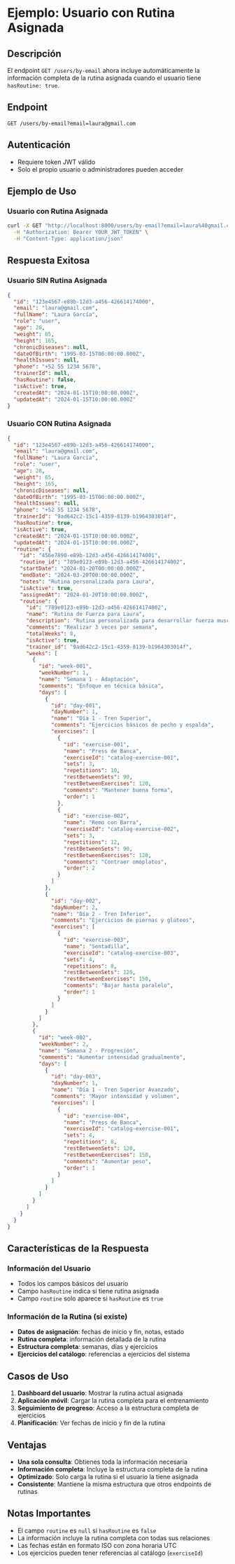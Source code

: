 # Ejemplo: Usuario con Rutina Asignada

## Descripción
El endpoint `GET /users/by-email` ahora incluye automáticamente la información completa de la rutina asignada cuando el usuario tiene `hasRoutine: true`.

## Endpoint
```
GET /users/by-email?email=laura@gmail.com
```

## Autenticación
- Requiere token JWT válido
- Solo el propio usuario o administradores pueden acceder

## Ejemplo de Uso

### Usuario con Rutina Asignada
```bash
curl -X GET "http://localhost:8000/users/by-email?email=laura%40gmail.com" \
  -H "Authorization: Bearer YOUR_JWT_TOKEN" \
  -H "Content-Type: application/json"
```

## Respuesta Exitosa

### Usuario SIN Rutina Asignada
```json
{
  "id": "123e4567-e89b-12d3-a456-426614174000",
  "email": "laura@gmail.com",
  "fullName": "Laura García",
  "role": "user",
  "age": 28,
  "weight": 65,
  "height": 165,
  "chronicDiseases": null,
  "dateOfBirth": "1995-03-15T00:00:00.000Z",
  "healthIssues": null,
  "phone": "+52 55 1234 5678",
  "trainerId": null,
  "hasRoutine": false,
  "isActive": true,
  "createdAt": "2024-01-15T10:00:00.000Z",
  "updatedAt": "2024-01-15T10:00:00.000Z"
}
```

### Usuario CON Rutina Asignada
```json
{
  "id": "123e4567-e89b-12d3-a456-426614174000",
  "email": "laura@gmail.com",
  "fullName": "Laura García",
  "role": "user",
  "age": 28,
  "weight": 65,
  "height": 165,
  "chronicDiseases": null,
  "dateOfBirth": "1995-03-15T00:00:00.000Z",
  "healthIssues": null,
  "phone": "+52 55 1234 5678",
  "trainerId": "9ad642c2-15c1-4359-8139-b1964303014f",
  "hasRoutine": true,
  "isActive": true,
  "createdAt": "2024-01-15T10:00:00.000Z",
  "updatedAt": "2024-01-15T10:00:00.000Z",
  "routine": {
    "id": "456e7890-e89b-12d3-a456-426614174001",
    "routine_id": "789e0123-e89b-12d3-a456-426614174002",
    "startDate": "2024-01-20T00:00:00.000Z",
    "endDate": "2024-03-20T00:00:00.000Z",
    "notes": "Rutina personalizada para Laura",
    "isActive": true,
    "assignedAt": "2024-01-20T10:00:00.000Z",
    "routine": {
      "id": "789e0123-e89b-12d3-a456-426614174002",
      "name": "Rutina de Fuerza para Laura",
      "description": "Rutina personalizada para desarrollar fuerza muscular",
      "comments": "Realizar 3 veces por semana",
      "totalWeeks": 8,
      "isActive": true,
      "trainer_id": "9ad642c2-15c1-4359-8139-b1964303014f",
      "weeks": [
        {
          "id": "week-001",
          "weekNumber": 1,
          "name": "Semana 1 - Adaptación",
          "comments": "Enfoque en técnica básica",
          "days": [
            {
              "id": "day-001",
              "dayNumber": 1,
              "name": "Día 1 - Tren Superior",
              "comments": "Ejercicios básicos de pecho y espalda",
              "exercises": [
                {
                  "id": "exercise-001",
                  "name": "Press de Banca",
                  "exerciseId": "catalog-exercise-001",
                  "sets": 3,
                  "repetitions": 10,
                  "restBetweenSets": 90,
                  "restBetweenExercises": 120,
                  "comments": "Mantener buena forma",
                  "order": 1
                },
                {
                  "id": "exercise-002",
                  "name": "Remo con Barra",
                  "exerciseId": "catalog-exercise-002",
                  "sets": 3,
                  "repetitions": 12,
                  "restBetweenSets": 90,
                  "restBetweenExercises": 120,
                  "comments": "Contraer omóplatos",
                  "order": 2
                }
              ]
            },
            {
              "id": "day-002",
              "dayNumber": 2,
              "name": "Día 2 - Tren Inferior",
              "comments": "Ejercicios de piernas y glúteos",
              "exercises": [
                {
                  "id": "exercise-003",
                  "name": "Sentadilla",
                  "exerciseId": "catalog-exercise-003",
                  "sets": 4,
                  "repetitions": 8,
                  "restBetweenSets": 120,
                  "restBetweenExercises": 150,
                  "comments": "Bajar hasta paralelo",
                  "order": 1
                }
              ]
            }
          ]
        },
        {
          "id": "week-002",
          "weekNumber": 2,
          "name": "Semana 2 - Progresión",
          "comments": "Aumentar intensidad gradualmente",
          "days": [
            {
              "id": "day-003",
              "dayNumber": 1,
              "name": "Día 1 - Tren Superior Avanzado",
              "comments": "Mayor intensidad y volumen",
              "exercises": [
                {
                  "id": "exercise-004",
                  "name": "Press de Banca",
                  "exerciseId": "catalog-exercise-001",
                  "sets": 4,
                  "repetitions": 8,
                  "restBetweenSets": 120,
                  "restBetweenExercises": 150,
                  "comments": "Aumentar peso",
                  "order": 1
                }
              ]
            }
          ]
        }
      ]
    }
  }
}
```

## Características de la Respuesta

### Información del Usuario
- Todos los campos básicos del usuario
- Campo `hasRoutine` indica si tiene rutina asignada
- Campo `routine` solo aparece si `hasRoutine` es `true`

### Información de la Rutina (si existe)
- **Datos de asignación**: fechas de inicio y fin, notas, estado
- **Rutina completa**: información detallada de la rutina
- **Estructura completa**: semanas, días y ejercicios
- **Ejercicios del catálogo**: referencias a ejercicios del sistema

## Casos de Uso

1. **Dashboard del usuario**: Mostrar la rutina actual asignada
2. **Aplicación móvil**: Cargar la rutina completa para el entrenamiento
3. **Seguimiento de progreso**: Acceso a la estructura completa de ejercicios
4. **Planificación**: Ver fechas de inicio y fin de la rutina

## Ventajas

- **Una sola consulta**: Obtienes toda la información necesaria
- **Información completa**: Incluye la estructura completa de la rutina
- **Optimizado**: Solo carga la rutina si el usuario la tiene asignada
- **Consistente**: Mantiene la misma estructura que otros endpoints de rutinas

## Notas Importantes

- El campo `routine` es `null` si `hasRoutine` es `false`
- La información incluye la rutina completa con todas sus relaciones
- Las fechas están en formato ISO con zona horaria UTC
- Los ejercicios pueden tener referencias al catálogo (`exerciseId`)
